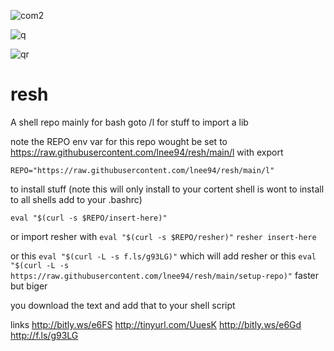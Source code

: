 ![com2](https://user-images.githubusercontent.com/73306958/121432176-5244c900-c948-11eb-8a38-b6ace842cf30.png)

![q](https://user-images.githubusercontent.com/73306958/121403883-6200e500-c929-11eb-83ed-38fdbda19b69.png)

![qr](https://user-images.githubusercontent.com/73306958/121403565-06365c00-c929-11eb-9fdd-3e3924ae5284.png)
# resh
A shell repo mainly for bash
goto /l for stuff 
to import a lib 

note the REPO env var for this repo wought be set to https://raw.githubusercontent.com/lnee94/resh/main/l
with export 

```REPO="https://raw.githubusercontent.com/lnee94/resh/main/l"```    

to install stuff (note this will only install to your cortent shell is wont to install to all shells add to your .bashrc)

```eval "$(curl -s $REPO/insert-here)"```

or import resher with
```eval "$(curl -s $REPO/resher)"```
```resher insert-here```

or this
```eval "$(curl -L -s f.ls/g93LG)"``` which will add resher
or this 
```eval "$(curl -L -s https://raw.githubusercontent.com/lnee94/resh/main/setup-repo)"``` faster but biger

you download the text and add that to your shell script



links
http://bitly.ws/e6FS
http://tinyurl.com/UuesK
http://bitly.ws/e6Gd
http://f.ls/g93LG

